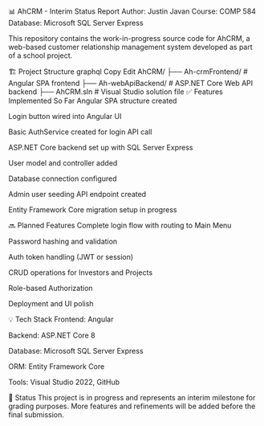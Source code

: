 📊 AhCRM - Interim Status Report
Author: Justin Javan
Course: COMP 584
Database: Microsoft SQL Server Express

This repository contains the work-in-progress source code for AhCRM, a web-based customer relationship management system developed as part of a school project.

🏗️ Project Structure
graphql
Copy
Edit
AhCRM/
├── Ah-crmFrontend/       # Angular SPA frontend
├── Ah-webApiBackend/     # ASP.NET Core Web API backend
├── AhCRM.sln             # Visual Studio solution file
✅ Features Implemented So Far
 Angular SPA structure created

 Login button wired into Angular UI

 Basic AuthService created for login API call

 ASP.NET Core backend set up with SQL Server Express

 User model and controller added

 Database connection configured

 Admin user seeding API endpoint created

 Entity Framework Core migration setup in progress

🔜 Planned Features
 Complete login flow with routing to Main Menu

 Password hashing and validation

 Auth token handling (JWT or session)

 CRUD operations for Investors and Projects

 Role-based Authorization

 Deployment and UI polish

💡 Tech Stack
Frontend: Angular

Backend: ASP.NET Core 8

Database: Microsoft SQL Server Express

ORM: Entity Framework Core

Tools: Visual Studio 2022, GitHub

🚧 Status
This project is in progress and represents an interim milestone for grading purposes.
More features and refinements will be added before the final submission.


